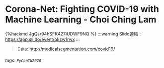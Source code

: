 # Corona-Net: Fighting COVID-19 with Machine Learning - Choi Ching Lam

{%hackmd JgQsr94hSFK427iUDWF9NQ %}
:::warning
Slido連結 : https://app.sli.do/event/okzw1rwx
:::
> Data: http://medicalsegmentation.com/covid19/
      
###### tags: `PyConTW2020`

